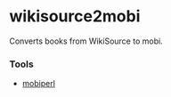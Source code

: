 wikisource2mobi
===============

Converts books from WikiSource to mobi.

### Tools
* [mobiperl](https://dev.mobileread.com/trac/mobiperl)